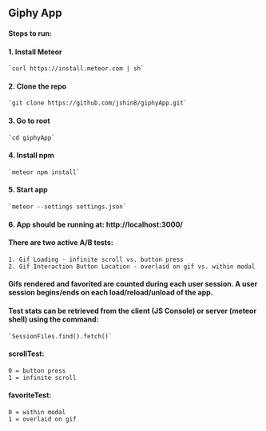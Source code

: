 ## Giphy App


#### Steps to run:

#### 1. Install Meteor

	`curl https://install.meteor.com | sh`


#### 2. Clone the repo 

	`git clone https://github.com/jshin8/giphyApp.git`


#### 3. Go to root

	`cd giphyApp`


#### 4. Install npm

	`meteor npm install`


#### 5. Start app

	`meteor --settings settings.json`


#### 6. App should be running at: http://localhost:3000/



#### There are two active A/B tests:
	1. Gif Loading - infinite scroll vs. button press
	2. Gif Interaction Button Location - overlaid on gif vs. within modal

#### Gifs rendered and favorited are counted during each user session. A user session begins/ends on each load/reload/unload of the app.

#### Test stats can be retrieved from the client (JS Console) or server (meteor shell) using the command:

	`SessionFiles.find().fetch()`

#### scrollTest:
	0 = button press
	1 = infinite scroll

#### favoriteTest: 
	0 = within modal
	1 = overlaid on gif
	



